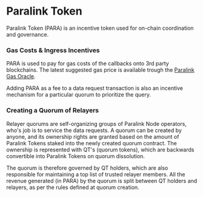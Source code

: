 <!--
order: 7
-->

# Paralink Token

Paralink Token (PARA) is an incentive token used for on-chain coordination and governance.

### Gas Costs & Ingress Incentives

PARA is used to pay for gas costs of the callbacks onto 3rd party blockchains. The latest suggested gas price is available trough the [Paralink Gas Oracle]().

Adding PARA as a fee to a data request transaction is also an incentive mechanism for a particular quorum to prioritize the query.

### Creating a Quorum of Relayers

Relayer quorums are self-organizing groups of Paralink Node operators, who's job is to service the data requests. A quorum can be created by anyone, and its ownership rights are granted based on the amount of Paralink Tokens staked into the newly created quorum contract. The ownership is represented with QT's (quorum tokens), which are backwards convertible into Paralink Tokens on quorum dissolution. 

The quorum is therefore governed by QT holders, which are also responsible for maintaining a top list of trusted relayer members. All the revenue generated (in PARA) by the quorum is split between QT holders and relayers, as per the rules defined at quorum creation.


